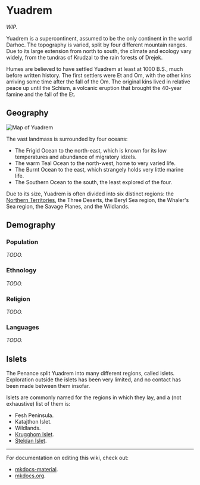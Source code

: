 # Yuadrem
*WIP.*

Yuadrem is a supercontinent, assumed to be the only continent in the world Darhoc.
The topography is varied, split by four different mountain ranges.
Due to its large extension from north to south, the climate and ecology vary widely, from the tundras of Krudzal to the rain forests of Drejek.

Humes are believed to have settled Yuadrem at least at 1000 B.S., much before written history.
The first settlers were Et and Om, with the other kins arriving some time after the fall of the Om.
The original kins lived in relative peace up until the Schism, a volcanic eruption that brought the 40-year famine and the fall of the Et.
<!-- I should add lotsa links here... -->

## Geography
![Map of Yuadrem](img/world_map_v083.png)

The vast landmass is surrounded by four oceans:

* The Frigid Ocean to the north-east, which is known for its low temperatures and abundance of migratory idzels.
* The warm Teal Ocean to the north-west, home to very varied life.
* The Burnt Ocean to the east, which strangely holds very little marine life.
* The Southern Ocean to the south, the least explored of the four.

Due to its size, Yuadrem is often divided into six distinct regions: the [Northern Territories](world/northern_territories.md), the Three Deserts<!-- TODO. Link. -->, the Beryl Sea region<!-- TODO. Link. -->, the Whaler's Sea region<!-- TODO. Link. -->, the Savage Planes<!-- TODO. Link. -->, and the Wildlands<!-- TODO. Link. -->.

<!-- Splitting Yuadrem in two, the Three Deserts.
*TODO.*

On the occidental side of the continent, the Beryl Sea and its surrounding landmasses.
*TODO.*

On the oriental side of the continent, the Whaler's Sea, littered by coasts and archipelagos.
*TODO.*

South of the Dead Sea are the Savage Planes.
*TODO.*

The southernmost lands of Yuadrem are the Wildlands, a vast and mostly unexplored array of forests.
*TODO.* -->

## Demography
### Population
*TODO.*

### Ethnology
*TODO.*

### Religion
*TODO.*

### Languages
*TODO.*

## Islets
The Penance split Yuadrem into many different regions, called islets.
Exploration outside the islets has been very limited, and no contact has been made between them insofar.

Islets are commonly named for the regions in which they lay, and a (not exhaustive) list of them is:

* Fesh Peninsula.
* Katajthon Islet.
* Wildlands.
* [Krugghom Islet](islets/krugghom_islet/index.md).
* [Steldan Islet](islets/steldan_islet/index.md).

---
For documentation on editing this wiki, check out:

* [mkdocs-material](https://squidfunk.github.io/mkdocs-material/creating-your-site/).
* [mkdocs.org](https://www.mkdocs.org).
